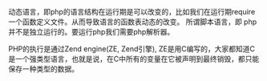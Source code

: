 动态语言，即php的语言结构在运行期是可以改变的，比如我们在运行期require一个函数定义文件。从而导致语言的函数表动态的改变。
所谓脚本语言，即 php并不是独立运行的。要运行php我们需要php解析器。

PHP的执行是通过Zend engine(ZE, Zend引擎), ZE是用C编写的，大家都知道C是一个强类型语言，也就是说，在C中所有的变量在它被声明到最终销毁，都只能保存一种类型的数据。

